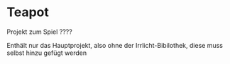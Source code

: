 Teapot
======
Projekt zum Spiel ????

Enthält nur das Hauptprojekt, also ohne der Irrlicht-Bibilothek, diese muss selbst hinzu gefügt werden
